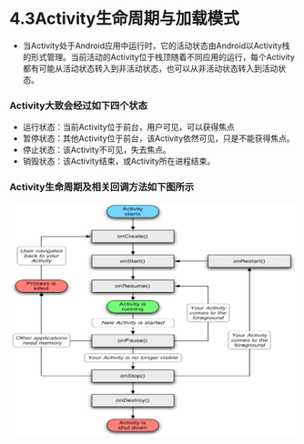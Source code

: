 # 4.3Activity生命周期与加载模式

* 当Activity处于Android应用中运行时，它的活动状态由Android以Activity栈的形式管理。当前活动的Activity位于栈顶随着不同应用的运行，每个Activity都有可能从活动状态转入到非活动状态，也可以从非活动状态转入到活动状态。
### Activity大致会经过如下四个状态
* 运行状态：当前Activity位于前台，用户可见，可以获得焦点
* 暂停状态：其他Activity位于前台，该Activity依然可见，只是不能获得焦点。
* 停止状态：该Activity不可见，失去焦点。
* 销毁状态：该Activity结束，或Activity所在进程结束。
### Activity生命周期及相关回调方法如下图所示
![](3_1.png)